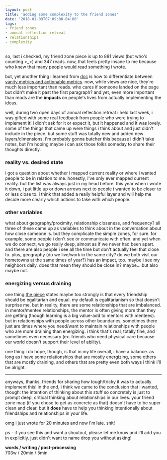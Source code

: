 ```yaml
---
layout: post
title: 'adding some complexity to the friend zones'
date: '2018-01-09T07:09:00-04:00'
tags:
- friend zones
- annual reflection retreat
- relationships
- complexity
--- 
```


so, last i checked, my friend zone piece is up to 881 views (but who's counting >_>) and 347 reads. now, that feels pretty insane to me because who knew that many people would read something i wrote. 

but, yet another thing i learned from [dcc](https://www.coatesconnor.com/) is how to differentiate between [vanity metrics and actionable metrics](https://techcrunch.com/2011/07/30/vanity-metrics/). now, while views are nice, they're much less important than reads. who cares if someone landed on the page but didn't make it past the first paragraph? and yet, even more important than reads are the **impacts** on people's lives from actually implementing the ideas. 

well, during two open days of annual reflection retreat i held last week, i was gifted with some real feedback from people who were trying to implement it! i didn't ask for it or expect it, but it happened and it was lovely. some of the things that came up were things i think about and just didn't include in the piece. but some stuff was totally new and added new layers/dimensions. i'm probably gonna butcher this because i didn't take notes, but i'm hoping maybe i can ask those folks someday to share their thoughts directly. 

### reality vs. desired state

i got a question about whether i mapped current reality or where i wanted people to be in relation to me. honestly, i've only ever mapped current reality. but the list was always just in my head before. this year when i wrote it down, i put little up or down arrows next to people i wanted to be closer to or less close to. i think that added a really helpful layer and will help me decide more clearly which actions to take with which people. 

### other variables

what about geography/proximity, relationship closeness, and frequency? all three of these came up as variables to think about in the conversation about how close someone is. but they complicate the simple zones, for sure. for example, some people i don't see or communicate with often. and yet when we do connect, we go really deep, almost as if we never had been apart. and there are also people i see all the time but don't actually feel that close to. plus, geography (do we live/work in the same city? do we both visit our hometowns at the same times of year?) has an impact, too. maybe i see my neighbors daily. does that mean they should be close in? maybe... but also maybe not. 

### energizing versus draining 

one thing [the piece](https://medium.com/@lqb2/planning-out-my-friend-ecosystem-95175246458d) states maybe too strongly is that every friendship should be egalitarian and equal. my default is egalitarianism so that doesn't surprise me. but in reality, there are some relationships that are imbalanced. in mentor/mentee relationships, the mentor is often giving more than they are getting (though learning is a big value-add to mentors with mentees). but in relationships with people across other boundaries, sometimes there just are times where you need/want to maintain relationships with people who are more draining than energizing. i think that's real, totally fine, and sometimes even necessary (ex. friends who need physical care because our world doesn't support their level of ability). 

one thing i do hope, though, is that in my life overall, i have a balance. as long as i have some relationships that are mostly energizing, some others that are mostly draining, and others that are pretty even both ways i think i'll be alright. 

---

anyways, thanks, friends for sharing how tough/tricky it was to actually implement this! in the end, i think we came to the conclusion that i wanted, though: the intention of thinking about this stuff so concretely is just to prompt deep, critical thinking about relationships in our lives. your friend zone map (if you chose to get as concrete as that) doesn't have to be super clean and clear. but it **does** have to help you thinking intentionally about friendships and relationships in your life. 

omg i just wrote for 20 minutes and now i'm late. shit!

ps - if you see this and want a shoutout, please let me know and i'll add you in explicitly. just didn't want to name drop you without asking!

<!-- hyperlink bank -->


<!-- &#042; = asterisk -->
<!-- &#039; = single quote '-->

**words / writing / post-processing**  
703w / 20min / 5min